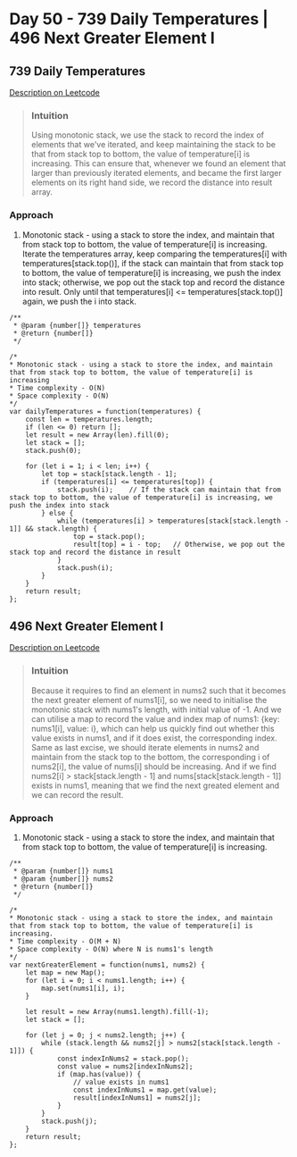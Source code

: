 # Day 50 - 739 Daily Temperatures | 496 Next Greater Element I

## 739 Daily Temperatures
[Description on Leetcode](https://leetcode.com/problems/daily-temperatures/description/)

> ### Intuition
> Using monotonic stack, we use the stack to record the index of elements that we've iterated, and keep maintaining the stack to be that from stack top to bottom, the value of temperature[i] is increasing. This can ensure that, whenever we found an element that larger than previously iterated elements, and became the first larger elements on its right hand side, we record the distance into result array.

### Approach
1. Monotonic stack - using a stack to store the index, and maintain that from stack top to bottom, the value of temperature[i] is increasing. Iterate the temperatures array, keep comparing the temperatures[i] with temperatures[stack.top()], if the stack can maintain that from stack top to bottom, the value of temperature[i] is increasing, we push the index into stack; otherwise, we pop out the stack top and record the distance into result. Only until that temperatures[i] <= temperatures[stack.top()] again, we push the i into stack.

```
/**
 * @param {number[]} temperatures
 * @return {number[]}
 */

/* 
* Monotonic stack - using a stack to store the index, and maintain that from stack top to bottom, the value of temperature[i] is increasing
* Time complexity - O(N)
* Space complexity - O(N)
*/
var dailyTemperatures = function(temperatures) {
    const len = temperatures.length;
    if (len <= 0) return [];
    let result = new Array(len).fill(0);
    let stack = [];
    stack.push(0);

    for (let i = 1; i < len; i++) {
        let top = stack[stack.length - 1];
        if (temperatures[i] <= temperatures[top]) {
            stack.push(i);    // If the stack can maintain that from stack top to bottom, the value of temperature[i] is increasing, we push the index into stack
        } else {
            while (temperatures[i] > temperatures[stack[stack.length - 1]] && stack.length) {
                top = stack.pop();
                result[top] = i - top;   // Otherwise, we pop out the stack top and record the distance in result
            }
            stack.push(i);
        }
    }
    return result;
};
```


## 496 Next Greater Element I
[Description on Leetcode](https://leetcode.com/problems/next-greater-element-i/description/)

> ### Intuition
> Because it requires to find an element in nums2 such that it becomes the next greater element of nums1[i], so we need to initialise the monotonic stack with nums1's length, with initial value of -1.
> And we can utilise a map to record the value and index map of nums1: {key: nums1[i], value: i}, which can help us quickly find out whether this value exists in nums1, and if it does exist, the corresponding index. 
> Same as last excise, we should iterate elements in nums2 and maintain from the stack top to the bottom, the corresponding i of nums2[i], the value of nums[i] should be increasing. And if we find nums2[i] > stack[stack.length - 1] and nums[stack[stack.length - 1]] exists in nums1, meaning that we find the next greated element and we can record the result.

### Approach
1. Monotonic stack - using a stack to store the index, and maintain that from stack top to bottom, the value of temperature[i] is increasing. 

```
/**
 * @param {number[]} nums1
 * @param {number[]} nums2
 * @return {number[]}
 */

/* 
* Monotonic stack - using a stack to store the index, and maintain that from stack top to bottom, the value of temperature[i] is increasing. 
* Time complexity - O(M + N)
* Space complexity - O(N) where N is nums1's length
*/
var nextGreaterElement = function(nums1, nums2) {
    let map = new Map();
    for (let i = 0; i < nums1.length; i++) {
        map.set(nums1[i], i);
    }

    let result = new Array(nums1.length).fill(-1);
    let stack = [];
    
    for (let j = 0; j < nums2.length; j++) {
        while (stack.length && nums2[j] > nums2[stack[stack.length - 1]]) {
            const indexInNums2 = stack.pop();
            const value = nums2[indexInNums2];
            if (map.has(value)) {
                // value exists in nums1
                const indexInNums1 = map.get(value);
                result[indexInNums1] = nums2[j];
            }
        }
        stack.push(j);
    }
    return result;
};
```
